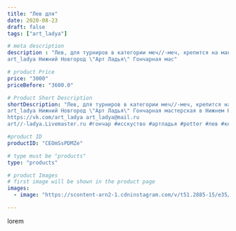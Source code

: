 ```yaml
---
title: "Лев для"
date: 2020-08-23
draft: false
tags: ["art_ladya"]

# meta description
description : "Лев, для турниров в категории меч//-меч, крепится на макушку шлема и сбевается мечём со шлема противника! 
art_ladya Нижний Новгород \"Арт Ладья\" Гончарная мас"

# product Price
price: "3000"
priceBefore: "3600.0"

# Product Short Description
shortDescription: "Лев, для турниров в категории меч//-меч, крепится на макушку шлема и сбевается мечём со шлема противника! 
art_ladya Нижний Новгород \"Арт Ладья\" Гончарная мастерская в Нижнем Новгороде. Изготовление керамики и мастер//-классы по обучению. 
https://vk.com/art_ladya art_ladya@mail.ru 
art//-ladya.Livemaster.ru #гончар #исскуство #артладья #potter #лев #керамикаручнаяработа #гончарнаямастерская #керамиканазаказ #handmade #посудаизглины #керамика #историческаяреконструкция #эксклюзивнаякерамика #dishes #decor #ceramicar #nntoday #claygoods #фигурки #earthenware #ceramic #design #artladya #lion #нижнийновгород #ceramicart #скульптура #средневековыйлев #clay #авторскаякерамика"

#product ID
productID: "CEOmSsPDMZe"

# type must be "products"
type: "products"

# product Images
# first image will be shown in the product page
images:
  - image: "https://scontent-arn2-1.cdninstagram.com/v/t51.2885-15/e35/118393282_307763340294938_7953053770955831158_n.jpg?tp=1&_nc_ht=scontent-arn2-1.cdninstagram.com&_nc_cat=102&_nc_ohc=oT0ROUis8lYAX-962zj&ccb=7-4&oh=3fb41cc9b23cb43502b8e7cda50fd7ad&oe=60834D92&_nc_sid=86f79a&ig_cache_key=MjM4MjAwOTY2MzE0MDcwOTk4Mg%3D%3D.2-ccb7-4"

---
```

lorem

